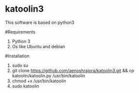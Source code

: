 # katoolin3
This software is based on python3 


#Requirements
1. Python 3
2. Os like Ubuntu and debian



#Installation
1. sudo su
2. git clone https://github.com/aenoshrajora/katoolin3.git && cp katoolin/katoolin.py /usr/bin/katoolin
3. chmod +x /usr/bin/katoolin
4. sudo katoolin
   


